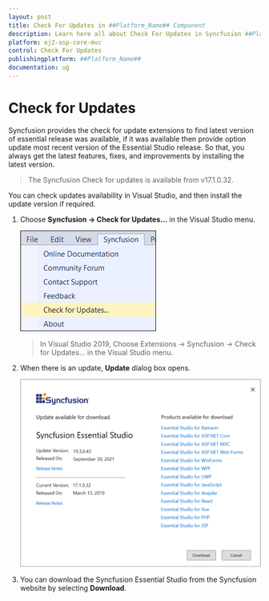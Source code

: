 ```yaml
---
layout: post
title: Check For Updates in ##Platform_Name## Component
description: Learn here all about Check For Updates in Syncfusion ##Platform_Name## component of Syncfusion Essential JS 2 and more.
platform: ej2-asp-core-mvc
control: Check For Updates
publishingplatform: ##Platform_Name##
documentation: ug
---
```


# Check for Updates

Syncfusion provides the check for update extensions to find latest version of essential release was available, if it was available then provide option update most recent version of the Essential Studio release. So that, you always get the latest features, fixes, and improvements by installing the latest version.

> The Syncfusion Check for updates is available from v17.1.0.32.

You can check updates availability in Visual Studio, and then install the update version if required.

1. Choose **Syncfusion -> Check for Updates…** in the Visual Studio menu.

    ![check for updates](../images/check-for-updates.png)

    > In Visual Studio 2019, Choose Extensions -> Syncfusion -> Check for Updates… in the Visual Studio menu.

2. When there is an update, **Update** dialog box opens.

    ![update dialog](../images/update-dialog.png)

3. You can download the Syncfusion Essential Studio from the Syncfusion website by selecting **Download**.